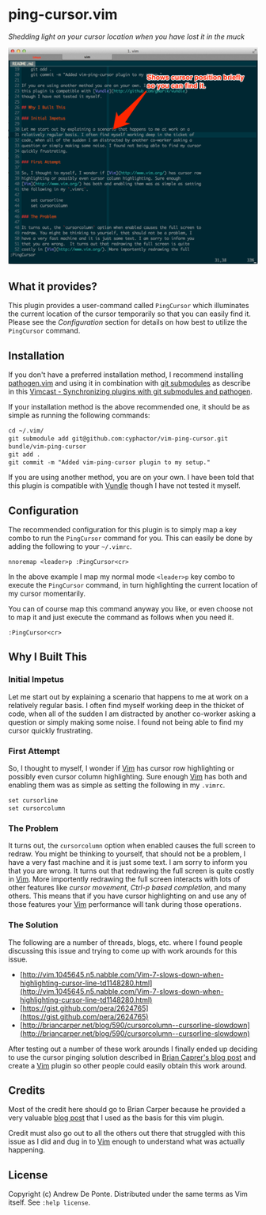 # ping-cursor.vim

*Shedding light on your cursor location when you have lost it in the muck*

![Screenshot of the Action](/images/vim-ping-cursor_screenshot.png?raw=true)

## What it provides?

This plugin provides a user-command called `PingCursor` which illuminates the
current location of the cursor temporarily so that you can easily find it.
Please see the *Configuration* section for details on how best to utilize the
`PingCursor` command.

## Installation

If you don't have a preferred installation method, I recommend installing
[pathogen.vim](https://github.com/tpope/vim-pathogen) and using it in
combination with [git
submodules](http://git-scm.com/book/en/Git-Tools-Submodules) as describe in
this [Vimcast - Synchronizing plugins with git submodules and
pathogen](http://vimcasts.org/episodes/synchronizing-plugins-with-git-submodules-and-pathogen/).

If your installation method is the above recommended one, it should be as
simple as running the following commands:

    cd ~/.vim/
    git submodule add git@github.com:cyphactor/vim-ping-cursor.git bundle/vim-ping-cursor
    git add .
    git commit -m "Added vim-ping-cursor plugin to my setup."

If you are using another method, you are on your own. I have been told that
this plugin is compatible with [Vundle](http://github.com/gmarik/vundle)
though I have not tested it myself.

## Configuration

The recommended configuration for this plugin is to simply map a key combo to
run the `PingCursor` command for you. This can easily be done by adding the
following to your `~/.vimrc`.

    nnoremap <leader>p :PingCursor<cr>

In the above example I map my normal mode `<leader>p` key combo to execute the
`PingCursor` command, in turn highlighting the current location of my cursor
momentarily.

You can of course map this command anyway you like, or even choose not to map
it and just execute the command as follows when you need it.

    :PingCursor<cr>

## Why I Built This

### Initial Impetus

Let me start out by explaining a scenario that happens to me at work on a
relatively regular basis. I often find myself working deep in the thicket of
code, when all of the sudden I am distracted by another co-worker asking a
question or simply making some noise. I found not being able to find my cursor
quickly frustrating.

### First Attempt

So, I thought to myself, I wonder if [Vim](http://www.vim.org/) has cursor row
highlighting or possibly even cursor column highlighting. Sure enough
[Vim](http://www.vim.org/) has both and enabling them was as simple as setting
the following in my `.vimrc`.

    set cursorline
    set cursorcolumn

### The Problem

It turns out, the `cursorcolumn` option when enabled causes the full screen to
redraw. You might be thinking to yourself, that should not be a problem, I
have a very fast machine and it is just some text. I am sorry to inform you
that you are wrong.  It turns out that redrawing the full screen is quite
costly in [Vim](http://www.vim.org/). More importently redrawing the full
screen interacts with lots of other features like *cursor movement*, *Ctrl-p
based completion*, and many others. This means that if you have cursor
highlighting on and use any of those features your [Vim](http://www.vim.org/)
performance will tank during those operations.

### The Solution

The following are a number of threads, blogs, etc. where I found people
discussing this issue and trying to come up with work arounds for this issue.

* [http://vim.1045645.n5.nabble.com/Vim-7-slows-down-when-highlighting-cursor-line-td1148280.html](http://vim.1045645.n5.nabble.com/Vim-7-slows-down-when-highlighting-cursor-line-td1148280.html)
* [https://gist.github.com/pera/2624765](https://gist.github.com/pera/2624765)
* [http://briancarper.net/blog/590/cursorcolumn--cursorline-slowdown](http://briancarper.net/blog/590/cursorcolumn--cursorline-slowdown)

After testing out a number of these work arounds I finally ended up deciding
to use the cursor pinging solution described in [Brian Caprer's blog
post](http://briancarper.net/blog/590/cursorcolumn--cursorline-slowdown) and
create a [Vim](http://www.vim.org/) plugin so other people could easily obtain
this work around.

## Credits

Most of the credit here should go to Brian Carper because he provided a very
valuable [blog
post](http://briancarper.net/blog/590/cursorcolumn--cursorline-slowdown) that
I used as the basis for this vim plugin.

Credit must also go out to all the others out there that struggled with this
issue as I did and dug in to [Vim](http://www.vim.org/) enough to understand
what was actually happening.

## License

Copyright (c) Andrew De Ponte. Distributed under the same terms as Vim itself.
See `:help license`.
